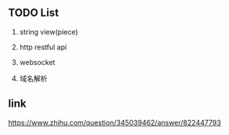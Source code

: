 ## TODO List 

1. string view(piece)

2. http restful api

3. websocket

4. 域名解析

## link 

https://www.zhihu.com/question/345039462/answer/822447793


